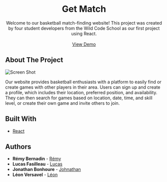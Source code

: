 <br/>
<p align="center">
  <h1 align="center">Get Match</h1>

  <p align="center">
    Welcome to our basketball match-finding website! This project was created by four student developers from the Wild Code School as our first project using React.
    <br/>
    <br/>
    <a href="https://get-match.netlify.app/">View Demo</a>
  </p>
</p>


## About The Project

![Screen Shot](screenshot.png)

Our website provides basketball enthusiasts with a platform to easily find or create games with other players in their area. Users can sign up and create a profile, which includes their location, preferred position, and availability. They can then search for games based on location, date, time, and skill level, or create their own game and invite others to join.

## Built With

* [React](https://fr.reactjs.org/)

## Authors

* **Rémy Bernadin** - [Rémy](https://github.com/Remy-B-prog)
* **Lucas Fasilleau** - [Lucas](https://github.com/madashii)
* **Jonathan Bonhoure** - [Johnathan](https://github.com/SkullZRulZ)
* **Léon Versavel** - [Léon](https://github.com/Jesuisleon)



